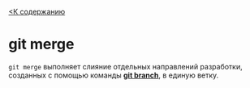 [ <К содержанию](../readme.md)

# git merge

`git merge` выполняет слияние отдельных направлений разработки, созданных с помощью команды **[git branch](./branch.md)**, в единую ветку.